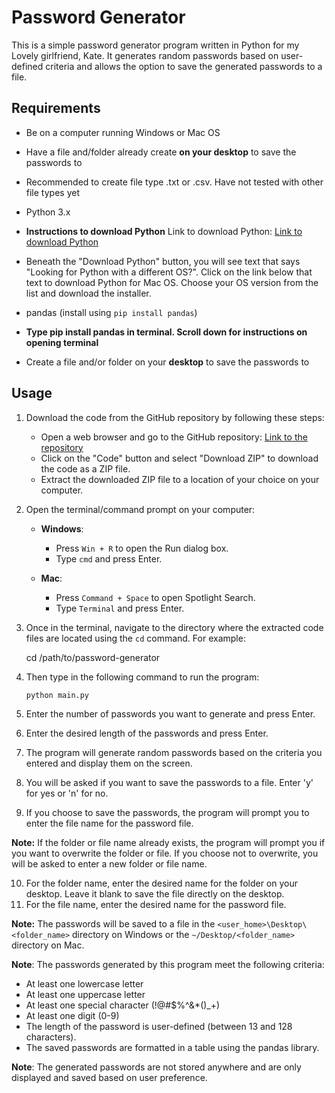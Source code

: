 # Password Generator

This is a simple password generator program written in Python for my Lovely girlfriend, Kate. It generates random passwords based on user-defined criteria and allows the option to save the generated passwords to a file.

## Requirements

- Be on a computer running Windows or Mac OS
- Have a file and/folder already create **on your desktop** to save the passwords to
- Recommended to create file type .txt or .csv. Have not tested with other file types yet

- Python 3.x

- **Instructions to download Python** Link to download Python: [Link to download Python](https://www.python.org/downloads/)
- Beneath the "Download Python" button, you will see text that says "Looking for Python with a different OS?". Click on the link below that text to download Python for Mac OS. Choose your OS version from the list and download the installer.

- pandas (install using `pip install pandas`)
- **Type pip install pandas in terminal. Scroll down for instructions on opening terminal**
- Create a file and/or folder on your **desktop** to save the passwords to

## Usage

1. Download the code from the GitHub repository by following these steps:

   - Open a web browser and go to the GitHub repository: [Link to the repository](https://github.com/avilla212/password_gen_for_kate)
   - Click on the "Code" button and select "Download ZIP" to download the code as a ZIP file.
   - Extract the downloaded ZIP file to a location of your choice on your computer.

2. Open the terminal/command prompt on your computer:

   - **Windows**:
     - Press `Win + R` to open the Run dialog box.
     - Type `cmd` and press Enter.

   - **Mac**:
     - Press `Command + Space` to open Spotlight Search.
     - Type `Terminal` and press Enter.

3. Once in the terminal, navigate to the directory where the extracted code files are located using the `cd` command. For example:

   cd /path/to/password-generator

4. Then type in the following command to run the program:

   ```bash
   python main.py

5. Enter the number of passwords you want to generate and press Enter.
6. Enter the desired length of the passwords and press Enter.
7. The program will generate random passwords based on the criteria you entered and display them on the screen.
8. You will be asked if you want to save the passwords to a file. Enter 'y' for yes or 'n' for no.
9. If you choose to save the passwords, the program will prompt you to enter the file name for the password file.

**Note:** If the folder or file name already exists, the program will prompt you if you want to overwrite the folder or file. If you choose not to overwrite, you will be asked to enter a new folder or file name.

10. For the folder name, enter the desired name for the folder on your desktop. Leave it blank to save the file directly on the desktop.
11. For the file name, enter the desired name for the password file.

**Note:** The passwords will be saved to a file in the `<user_home>\Desktop\<folder_name>` directory on Windows or the `~/Desktop/<folder_name>` directory on Mac.

**Note**: The passwords generated by this program meet the following criteria:

- At least one lowercase letter
- At least one uppercase letter
- At least one special character (!@#$%^&*()_+)
- At least one digit (0-9)
- The length of the password is user-defined (between 13 and 128 characters).
- The saved passwords are formatted in a table using the pandas library.

**Note**: The generated passwords are not stored anywhere and are only displayed and saved based on user preference.